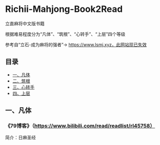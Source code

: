 # Richii-Mahjong-Book2Read

立直麻将中文版书籍

根据难易程度分为“凡体”、“筑根”、“心转手”、“上层”四个等级

参考自“立石-成为麻将的强者”→ https://www.lsmj.xyz，此网站现已失效

## 目录

- [一、凡体](#一凡体)
- [二、筑根](#二筑根)
- [三、心转手](#三心转手)
- [四、上层](#四上层)

## 一、凡体

### 《79博客》（https://www.bilibili.com/read/readlist/rl45758）

简介：日麻圣经

